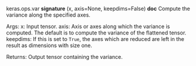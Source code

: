 keras.ops.var
__signature__
(x, axis=None, keepdims=False)
__doc__
Compute the variance along the specified axes.

Args:
    x: Input tensor.
    axis: Axis or axes along which the variance is computed. The default
        is to compute the variance of the flattened tensor.
    keepdims: If this is set to `True`, the axes which are reduced are left
        in the result as dimensions with size one.

Returns:
    Output tensor containing the variance.
